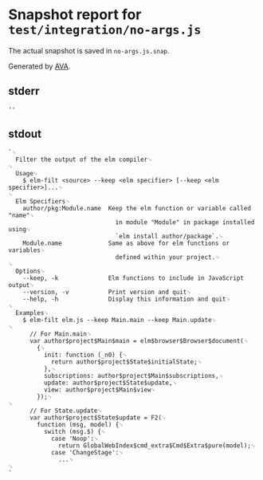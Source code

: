 # Snapshot report for `test/integration/no-args.js`

The actual snapshot is saved in `no-args.js.snap`.

Generated by [AVA](https://ava.li).

## stderr

    ''

## stdout

    `␊
      Filter the output of the elm compiler␊
    ␊
      Usage␊
        $ elm-filt <source> --keep <elm specifier> [--keep <elm specifier>]...␊
    ␊
      Elm Specifiers␊
        author/pkg:Module.name  Keep the elm function or variable called "name"␊
                                  in module "Module" in package installed using␊
                                  `elm install author/package`.␊
        Module.name             Same as above for elm functions or variables␊
                                  defined within your project.␊
    ␊
      Options␊
        --keep, -k              Elm functions to include in JavaScript output␊
        --version, -v           Print version and quit␊
        --help, -h              Display this information and quit␊
    ␊
      Examples␊
        $ elm-filt elm.js --keep Main.main --keep Main.update␊
    ␊
          // For Main.main␊
          var author$project$Main$main = elm$browser$Browser$document(␊
            {␊
              init: function (_n0) {␊
                return author$project$State$initialState;␊
              },␊
              subscriptions: author$project$Main$subscriptions,␊
              update: author$project$State$update,␊
              view: author$project$Main$view␊
            });␊
    ␊
          // For State.update␊
          var author$project$State$update = F2(␊
            function (msg, model) {␊
              switch (msg.$) {␊
                case 'Noop':␊
                  return GlobalWebIndex$cmd_extra$Cmd$Extra$pure(model);␊
                case 'ChangeStage':␊
                  ...␊
    ␊
    `
